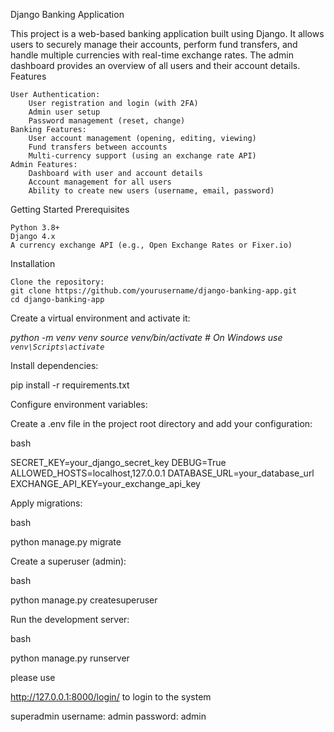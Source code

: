 Django Banking Application

This project is a web-based banking application built using Django. It allows users to securely manage their accounts, perform fund transfers, and handle multiple currencies with real-time exchange rates. The admin dashboard provides an overview of all users and their account details.
Features

    User Authentication:
        User registration and login (with 2FA)
        Admin user setup
        Password management (reset, change)
    Banking Features:
        User account management (opening, editing, viewing)
        Fund transfers between accounts
        Multi-currency support (using an exchange rate API)
    Admin Features:
        Dashboard with user and account details
        Account management for all users
        Ability to create new users (username, email, password)

Getting Started
Prerequisites

    Python 3.8+
    Django 4.x
    A currency exchange API (e.g., Open Exchange Rates or Fixer.io)

Installation

    Clone the repository:
    git clone https://github.com/yourusername/django-banking-app.git
    cd django-banking-app

Create a virtual environment and activate it:


_python -m venv venv
source venv/bin/activate  # On Windows use `venv\Scripts\activate`_

Install dependencies:

pip install -r requirements.txt

Configure environment variables:

Create a .env file in the project root directory and add your configuration:

bash

SECRET_KEY=your_django_secret_key
DEBUG=True
ALLOWED_HOSTS=localhost,127.0.0.1
DATABASE_URL=your_database_url
EXCHANGE_API_KEY=your_exchange_api_key

Apply migrations:

bash

python manage.py migrate

Create a superuser (admin):

bash

python manage.py createsuperuser

Run the development server:

bash

python manage.py runserver

please use

http://127.0.0.1:8000/login/ to login to the system

superadmin username: admin
password: admin
